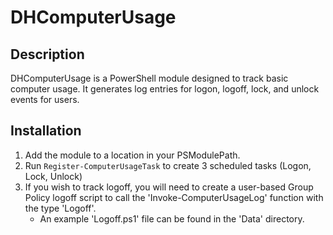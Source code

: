 # DHComputerUsage

## Description
DHComputerUsage is a PowerShell module designed to track basic computer usage. It generates log entries for logon, logoff, lock, and unlock events for users.

## Installation
1. Add the module to a location in your PSModulePath.
1. Run ```Register-ComputerUsageTask``` to create 3 scheduled tasks (Logon, Lock, Unlock)
1. If you wish to track logoff, you will need to create a user-based Group Policy logoff script to call the 'Invoke-ComputerUsageLog' function with the type 'Logoff'.
   - An example 'Logoff.ps1' file can be found in the 'Data' directory.